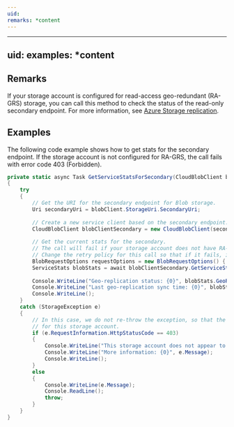 ```yaml
---
uid: 
remarks: *content
---
```

---
uid: 
examples: *content
---
## Remarks  
 If your storage account is configured for read-access geo-redundant (RA-GRS) storage, you can call this method to check the status of the read-only secondary endpoint. For more information, see [Azure Storage replication](https://azure.microsoft.com/documentation/articles/storage-redundancy/).  
  
## Examples  
 The following code example shows how to get stats for the secondary endpoint. If the storage account is not configured for RA-GRS, the call fails with error code 403 (Forbidden).  
  
```c#  
private static async Task GetServiceStatsForSecondary(CloudBlobClient blobClient)  
{  
    try  
    {  
        // Get the URI for the secondary endpoint for Blob storage.  
        Uri secondaryUri = blobClient.StorageUri.SecondaryUri;  
  
        // Create a new service client based on the secondary endpoint.  
        CloudBlobClient blobClientSecondary = new CloudBlobClient(secondaryUri, blobClient.Credentials);  
  
        // Get the current stats for the secondary.  
        // The call will fail if your storage account does not have RA-GRS enabled.  
        // Change the retry policy for this call so that if it fails, it fails quickly.  
        BlobRequestOptions requestOptions = new BlobRequestOptions() { RetryPolicy = new NoRetry() };  
        ServiceStats blobStats = await blobClientSecondary.GetServiceStatsAsync(requestOptions, null);  
  
        Console.WriteLine("Geo-replication status: {0}", blobStats.GeoReplication.Status);  
        Console.WriteLine("Last geo-replication sync time: {0}", blobStats.GeoReplication.LastSyncTime);  
        Console.WriteLine();  
    }  
    catch (StorageException e)  
    {  
        // In this case, we do not re-throw the exception, so that the sample will continue to run even if RA-GRS is not enabled  
        // for this storage account.  
        if (e.RequestInformation.HttpStatusCode == 403)  
        {  
            Console.WriteLine("This storage account does not appear to support RA-GRS.");  
            Console.WriteLine("More information: {0}", e.Message);  
            Console.WriteLine();  
        }  
        else  
        {  
            Console.WriteLine(e.Message);  
            Console.ReadLine();  
            throw;  
        }  
    }  
}  
  
```